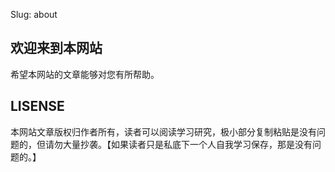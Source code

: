 Slug: about



## 欢迎来到本网站

希望本网站的文章能够对您有所帮助。



## LISENSE
本网站文章版权归作者所有，读者可以阅读学习研究，极小部分复制粘贴是没有问题的，但请勿大量抄袭。【如果读者只是私底下一个人自我学习保存，那是没有问题的。】


